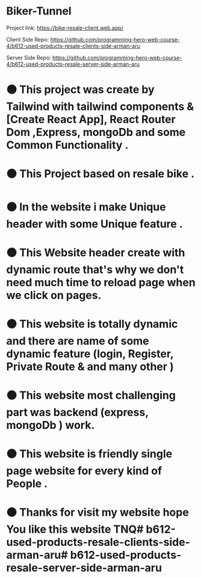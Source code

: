 # Biker-Tunnel

Project link: https://bike-resale-client.web.app/

Client Side Repo: https://github.com/programming-hero-web-course-4/b612-used-products-resale-clients-side-arman-aru

Server Side Repo: https://github.com/programming-hero-web-course-4/b612-used-products-resale-server-side-arman-aru

# ⚫ This project was create by Tailwind with tailwind components & [Create React App], React Router Dom ,Express, mongoDb and some Common Functionality .

# ⚫ This Project based on resale bike .

# ⚫ In the website i make Unique header with some Unique feature .

# ⚫ This Website header create with dynamic route that's why we don't need much time to reload page when we click on pages.

# ⚫ This website is totally dynamic and there are name of some dynamic feature (login, Register, Private Route & and many other )

# ⚫ This website most challenging part was backend (express, mongoDb ) work.

# ⚫ This website is friendly single page website for every kind of People .

# ⚫ Thanks for visit my website hope You like this website TNQ# b612-used-products-resale-clients-side-arman-aru# b612-used-products-resale-server-side-arman-aru